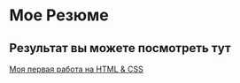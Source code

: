 # Мое Резюме

## Результат вы можете посмотреть тут

[Моя первая работа на HTML & CSS]([https://vdevjsn.github.io/resume1/)
